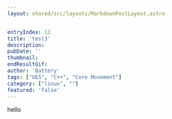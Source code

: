 ```yaml
---
layout: shared/src/layouts/MarkdownPostLayout.astro


entryIndex: 12
title: 'test3'
description: 
pubDate: ''
thumbnail: 
endResultGif: 
author: 'Battery'
tags: ["UE5", "C++", "Core Movement"]
category: ["linux", ""]
featured: 'false'
---
```


hello